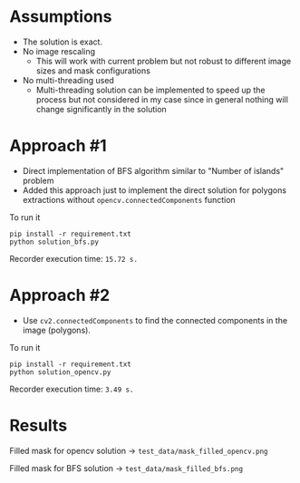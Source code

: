 # Assumptions

- The solution is exact.
- No image rescaling
    - This will work with current problem but not robust to different image sizes and mask
      configurations
- No multi-threading used
    - Multi-threading solution can be implemented to speed up the process but not considered in my
      case since in general nothing will change significantly in the solution

# Approach #1

- Direct implementation of BFS algorithm similar to "Number of islands" problem
- Added this approach just to implement the direct solution for polygons extractions without
  `opencv.connectedComponents` function

To run it

```
pip install -r requirement.txt
python solution_bfs.py
```

Recorder execution time: `15.72 s.`

# Approach #2

- Use `cv2.connectedComponents` to find the connected components in the image (polygons).

To run it

```
pip install -r requirement.txt
python solution_opencv.py
```

Recorder execution time: `3.49 s.`

# Results

Filled mask for opencv solution -> `test_data/mask_filled_opencv.png`

Filled mask for BFS solution -> `test_data/mask_filled_bfs.png`